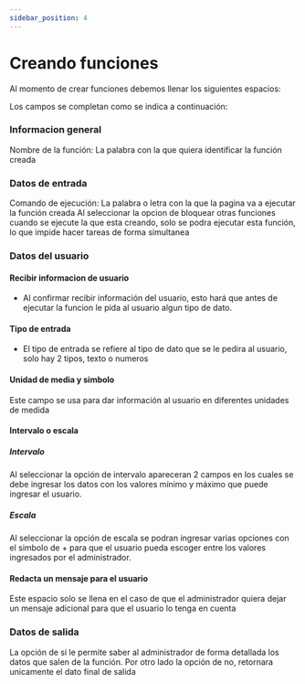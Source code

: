 ```yaml
---
sidebar_position: 4
---
```


# Creando funciones

Al momento de crear funciones debemos llenar los siguientes espacios:

Los campos se completan como se indica a continuación:

### **Informacion general**

Nombre de la función: La palabra con la que quiera identificar la función creada

### **Datos de entrada**

Comando de ejecución: La palabra o letra con la que la pagina va a ejecutar la
función creada
Al seleccionar la opcion de bloquear otras funciones cuando se ejecute la que
esta creando, solo se podra ejecutar esta función, lo que impide hacer tareas de
forma simultanea

### Datos del usuario

#### Recibir informacion de usuario

- Al confirmar recibir información del usuario, esto hará que antes de ejecutar la
  funcion le pida al usuario algun tipo de dato.

#### Tipo de entrada

- El tipo de entrada se refiere al tipo de dato que se le pedira al usuario, solo
  hay 2 tipos, texto o numeros

#### Unidad de media y simbolo

Este campo se usa para dar información al usuario en diferentes unidades de medida

#### Intervalo o escala

##### Intervalo

Al seleccionar la opción de intervalo apareceran 2 campos en los cuales se debe ingresar los datos con los valores mínimo y máximo que puede ingresar el usuario.

##### Escala

Al seleccionar la opción de escala se podran ingresar varias opciones con el simbolo de + para que el usuario pueda escoger entre los valores ingresados por el administrador.

#### Redacta un mensaje para el usuario

Este espacio solo se llena en el caso de que el administrador quiera dejar un mensaje adicional para que el usuario lo tenga en cuenta

### Datos de salida

La opción de si le permite saber al administrador de forma detallada los datos que salen de la función. Por otro lado la opción de no, retornara unicamente el dato final de salida
